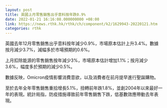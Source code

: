 ```yaml
---
layout: post
title: 英國上月零售銷售出乎意料按年跌0.9%
date: 2022-01-21 16:16:08.000000000 +08:00
link: https://news.rthk.hk/rthk/ch/component/k2/1629943-20220121.htm
categories: rthk
---
```


英國去年12月零售銷售出乎意料按年減少0.9%，市場原本估計上升3.4%。數據按月減少3.7%，減幅多於市場預期的0.6%。

上月扣除能源的零售銷售按年減少3%，市場原本估計增加1.1%；按月減少3.6%，幅度多於預期的減少0.5%。

數據反映，Omicron疫情影響消費意欲，以及消費者在前月提早進行聖誕購物。

至於去年全年零售銷售重拾增長5.1%，扭轉前年跌1.8%，並創2004年以來最好一年的表現。統計局指，防疫措施導致前年零售銷售下跌，低基數效應帶動去年表現。
